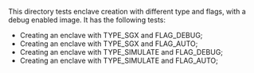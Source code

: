 This directory tests enclave creation with different type and flags, with a debug enabled image. It has the following tests:
* Creating an enclave with TYPE_SGX and FLAG_DEBUG;
* Creating an enclave with TYPE_SGX and FLAG_AUTO;
* Creating an enclave with TYPE_SIMULATE and FLAG_DEBUG;
* Creating an enclave with TYPE_SIMULATE and FLAG_AUTO;
